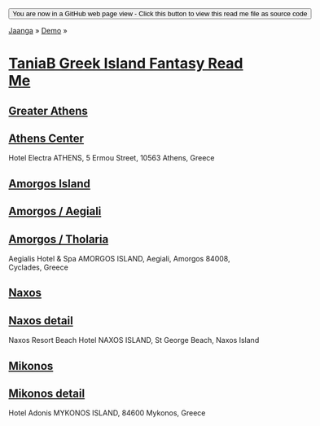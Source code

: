 <span style=display:none; >
[You are now in a GitHub source code view - click this link to view Read Me file as a web page]
( https://jaanga.github.io/demo/taniab/index.html "View file as a web page." ) </span>
<input type=button onclick=window.location.href='https://github.com/jaanga/jaanga.github.io/tree/master/demo/taniab/'; 
value='You are now in a GitHub web page view - Click this button to view this read me file as source code' >

[Jaanga]( https://jaanga.github.io ) &raquo; [Demo]( https://jaanga.github.io/demo/  ) &raquo;

[TaniaB Greek Island Fantasy Read Me]( ./index.html )
===


## [Greater Athens]( https://jaanga.github.io/terrain3/elevations-core3/elevations-view-tgif-r1.html#file=https://jaanga.github.io/terrain3/elevations/elevations-data-tgif/athens-greater-greece_12_2317_1579_3_3_510_510_.json )

## [Athens Center]( https://jaanga.github.io/terrain3/elevations-core3/elevations-view-tgif-r1.html#file=https://jaanga.github.io/terrain3/elevations/elevations-data-tgif/athens-center-greece_14_9271_6320_3_3_510_510_.json )

Hotel Electra ATHENS, 5 Ermou Street, 10563 Athens, Greece


## [Amorgos Island]( https://jaanga.github.io/terrain3/elevations-core3/elevations-view-tgif-r1.html#file=https://jaanga.github.io/terrain3/elevations/elevations-data-tgif/amorgos-island-greece_12_2341_1595_4_3_512_384_.json )
## [Amorgos / Aegiali]( https://jaanga.github.io/terrain3/elevations-core3/elevations-view-tgif-r1.html#file=https://jaanga.github.io/terrain3/elevations/elevations-data-tgif/amorgos-north-greece_14_9373_6381_3_3_510_510_.json )
## [Amorgos / Tholaria]( https://jaanga.github.io/terrain3/elevations-core3/elevations-view-tgif-r1.html#file=https://jaanga.github.io/terrain3/elevations/elevations-data-tgif/ )

Aegialis Hotel & Spa AMORGOS ISLAND, Aegiali, Amorgos 84008, Cyclades, Greece



## [Naxos]( https://jaanga.github.io/terrain3/elevations-core3/elevations-view-tgif-r1.html#file=https://jaanga.github.io/terrain3/elevations/elevations-data-tgif/naxos_11_1167_795_3_3_90_90_.json )
## [Naxos detail]( https://jaanga.github.io/terrain3/elevations-core3/elevations-view-tgif-r1.html#file=https://jaanga.github.io/terrain3/elevations/elevations-data-tgif/naxos-detail_14_9346_6370_3_3_120_120_.json )

 
Naxos Resort Beach Hotel NAXOS ISLAND, St George Beach, Naxos Island


## [Mikonos]( https://jaanga.github.io/terrain3/elevations-core3/elevations-view-tgif-r1.html#file=https://jaanga.github.io/terrain3/elevations/elevations-data-tgif/mikonos_13_4671_3174_5_3_100_60_.json )
## [Mikonos detail]( https://jaanga.github.io/terrain3/elevations-core3/elevations-view-tgif-r1.html#file=https://jaanga.github.io/terrain3/elevations/elevations-data-tgif/mikonos-detail_14_9343_6350_3_3_60_60_.json )

Hotel Adonis MYKONOS ISLAND, 84600 Mykonos, Greece
